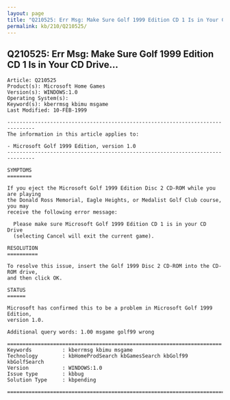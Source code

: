 ```yaml
---
layout: page
title: "Q210525: Err Msg: Make Sure Golf 1999 Edition CD 1 Is in Your CD Drive..."
permalink: kb/210/Q210525/
---
```


## Q210525: Err Msg: Make Sure Golf 1999 Edition CD 1 Is in Your CD Drive...

	Article: Q210525
	Product(s): Microsoft Home Games
	Version(s): WINDOWS:1.0
	Operating System(s): 
	Keyword(s): kberrmsg kbimu msgame
	Last Modified: 10-FEB-1999
	
	-------------------------------------------------------------------------------
	The information in this article applies to:
	
	- Microsoft Golf 1999 Edition, version 1.0 
	-------------------------------------------------------------------------------
	
	SYMPTOMS
	========
	
	If you eject the Microsoft Golf 1999 Edition Disc 2 CD-ROM while you are playing
	the Donald Ross Memorial, Eagle Heights, or Medalist Golf Club course, you may
	receive the following error message:
	
	  Please make sure Microsoft Golf 1999 Edition CD 1 is in your CD Drive
	  (selecting Cancel will exit the current game).
	
	RESOLUTION
	==========
	
	To resolve this issue, insert the Golf 1999 Disc 2 CD-ROM into the CD-ROM drive,
	and then click OK.
	
	STATUS
	======
	
	Microsoft has confirmed this to be a problem in Microsoft Golf 1999 Edition,
	version 1.0.
	
	Additional query words: 1.00 msgame golf99 wrong
	
	======================================================================
	Keywords          : kberrmsg kbimu msgame 
	Technology        : kbHomeProdSearch kbGamesSearch kbGolf99 kbGolfSearch
	Version           : WINDOWS:1.0
	Issue type        : kbbug
	Solution Type     : kbpending
	
	=============================================================================
	
